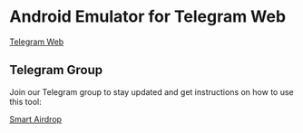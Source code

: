 # Android Emulator for Telegram Web

[Telegram Web](https://web.telegram.org/)

## Telegram Group

Join our Telegram group to stay updated and get instructions on how to use this tool:

[Smart Airdrop](https://t.me/smartairdrop2120)
